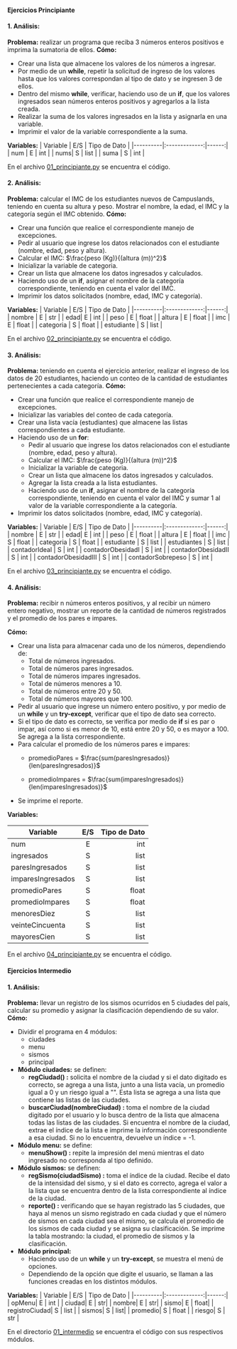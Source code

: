 #### Ejercicios Principiante
#### 1. Análisis:
**Problema:** realizar un programa que reciba 3 números enteros positivos e imprima la sumatoria de ellos.
**Cómo:** 
* Crear una lista que almacene los valores de los números a ingresar.
* Por medio de un **while**, repetir la solicitud de ingreso de los valores hasta que los valores correspondan al tipo de dato y se ingresen 3 de ellos.
* Dentro del mismo **while**, verificar, haciendo uso de un **if**, que los valores ingresados sean números enteros positivos y agregarlos a la lista creada.
* Realizar la suma de los valores ingresados en la lista y asignarla en una variable.
* Imprimir el valor de la variable correspondiente a la suma.

**Variables:**
| Variable   |      E/S      |  Tipo de Dato |
|----------|:-------------:|------:|
| num | E |    int |
| nums|  S | list |
| suma | S |    int |

En el archivo [01_principiante.py](https://github.com/lipaocaspi/J1_navidad_python/blob/main/01_principiante.py) se encuentra el código.

#### 2. Análisis:
**Problema:** calcular el IMC de los estudiantes nuevos de Campuslands, teniendo en cuenta su altura y peso. Mostrar el nombre, la edad, el IMC y la categoría según el IMC obtenido.
**Cómo:** 
* Crear una función que realice el correspondiente manejo de excepciones.
* Pedir al usuario que ingrese los datos relacionados con el estudiante (nombre, edad, peso y altura).
* Calcular el IMC: $\frac{peso (Kg)}{(altura (m))^2}$
* Inicializar la variable de categoria.
* Crear un lista que almacene los datos ingresados y calculados.
* Haciendo uso de un **if**, asignar el nombre de la categoría correspondiente, teniendo en cuenta el valor del IMC.
* Imprimir los datos solicitados (nombre, edad, IMC y categoría).

**Variables:**
| Variable   |      E/S      |  Tipo de Dato |
|----------|:-------------:|------:|
| nombre | E |    str |
| edad|  E | int |
| peso |    E  |   float |
| altura | E |    float |
| imc |    E  |   float |
| categoria | S |    float |
| estudiante | S |    list |

En el archivo [02_principiante.py](https://github.com/lipaocaspi/J1_navidad_python/blob/main/02_principiante.py) se encuentra el código.

#### 3. Análisis:
**Problema:** teniendo en cuenta el ejercicio anterior, realizar el ingreso de los datos de 20 estudiantes, haciendo un conteo de la cantidad de estudiantes pertenecientes a cada categoría.
**Cómo:** 
* Crear una función que realice el correspondiente manejo de excepciones.
* Inicializar las variables del conteo de cada categoría.
* Crear una lista vacía (estudiantes) que almacene las listas correspondientes a cada estudiante.
* Haciendo uso de un **for**:
	* Pedir al usuario que ingrese los datos relacionados con el estudiante (nombre, edad, peso y altura).
	* Calcular el IMC: $\frac{peso (Kg)}{(altura (m))^2}$
	* Inicializar la variable de categoria.
	* Crear un lista que almacene los datos ingresados y calculados.
	* Agregar la lista creada a la lista estudiantes.
	* Haciendo uso de un **if**, asignar el nombre de la categoría correspondiente, teniendo en cuenta el valor del IMC y sumar 1 al valor de la variable correspondiente a la categoría.
* Imprimir los datos solicitados (nombre, edad, IMC y categoría).

**Variables:**
| Variable   |      E/S      |  Tipo de Dato |
|----------|:-------------:|------:|
| nombre | E |    str |
| edad|  E | int |
| peso |    E  |   float |
| altura | E |    float |
| imc |    S  |   float |
| categoria | S |    float |
| estudiante | S |    list |
| estudiantes |    S  |   list |
| contadorIdeal | S |    int |
| contadorObesidadI |    S  |   int |
| contadorObesidadII | S |    int |
| contadorObesidadIII | S |    int |
| contadorSobrepeso | S |    int |

En el archivo [03_principiante.py](https://github.com/lipaocaspi/J1_navidad_python/blob/main/03_principiante.py) se encuentra el código.

#### 4. Análisis:
**Problema:** recibir n números enteros positivos, y al recibir un número entero negativo, mostrar un reporte de la cantidad de números registrados y el promedio de los pares e impares.

**Cómo:** 
* Crear una lista para almacenar cada uno de los números, dependiendo de:
	* Total de números ingresados.
	* Total de números pares ingresados.
	* Total de números impares ingresados.
	* Total de números menores a 10.
	* Total de números entre 20 y 50.
	* Total de números mayores que 100.
* Pedir al usuario que ingrese un número entero positivo, y por medio de un **while** y un **try-except**, verificar que el tipo de dato sea correcto.
* Si el tipo de dato es correcto, se verifica por medio de **if** si es par o impar, así como si es menor de 10, está entre 20 y 50, o es mayor a 100. Se agrega a la lista correspondiente.
* Para calcular el promedio de los números pares e impares:
	* promedioPares = $\frac{sum(paresIngresados)}{len(paresIngresados)}$
	
	* promedioImpares = $\frac{sum(imparesIngresados)}{len(imparesIngresados)}$
* Se imprime el reporte.

**Variables:**

| Variable   |      E/S      |  Tipo de Dato |
|----------|:-------------:|------:|
| num | E |    int |
| ingresados | S |    list |
| paresIngresados|  S | list |
| imparesIngresados |    S  |   list |
| promedioPares | S |    float |
| promedioImpares |    S  |   float |
| menoresDiez | S |    list |
| veinteCincuenta | S |    list |
| mayoresCien | S |    list |

En el archivo [04_principiante.py](https://github.com/lipaocaspi/J1_navidad_python/blob/main/04_principiante.py) se encuentra el código.

#### Ejercicios Intermedio
#### 1. Análisis:
**Problema:** llevar un registro de los sismos ocurridos en 5 ciudades del país, calcular su promedio y asignar la clasificación dependiendo de su valor.
**Cómo:** 
* Dividir el programa en 4 módulos:
	* ciudades
	* menu
	* sismos
	* principal
* **Módulo ciudades:**
	se definen:
	* **regCiudad() :** solicita el nombre de la ciudad y si el dato digitado es correcto, se agrega a una lista, junto a una lista vacía, un promedio igual a 0 y un riesgo igual a "". Esta lista se agrega a una lista que contiene las listas de las ciudades.
	* **buscarCiudad(nombreCiudad) :** toma el nombre de la ciudad digitado por el usuario y lo busca dentro de la lista que almacena todas las listas de las ciudades. Si encuentra el nombre de la ciudad, extrae el índice de la lista e imprime la información correspondiente a esa ciudad. Si no lo encuentra, devuelve un índice = -1.
* **Módulo menu:**
	se define:
	* **menuShow() :** repite la impresión del menú mientras el dato ingresado no corresponda al tipo definido.
* **Módulo sismos:**
	se definen:
	* 	**regSismo(ciudadSismo) :** toma el índice de la ciudad. Recibe el dato de la intensidad del sismo, y si el dato es correcto, agrega el valor a la lista que se encuentra dentro de la lista correspondiente al índice de la ciudad.
	* **reporte() :** verificando que se hayan registrado las 5 ciudades, que haya al menos un sismo registrado en cada ciudad y que el número de sismos en cada ciudad sea el mismo, se calcula el promedio de los sismos de cada ciudad y se asigna su clasificación. Se imprime la tabla mostrando: la ciudad, el promedio de sismos y la clasificación.
* **Módulo principal:**
	* Haciendo uso de un **while** y un **try-except**, se muestra el menú de opciones.
	* Dependiendo de la opción que digite el usuario, se llaman a las funciones creadas en los distintos módulos.

**Variables:**
| Variable   |      E/S      |  Tipo de Dato |
|----------|:-------------:|------:|
| opMenu| E |    int |
| ciudad| E |    str|
| nombre| E |    str|
| sismo| E |    float|
| registroCiudad|  S | list |
| sismos| S |    list|
| promedio| S |    float |
| riesgo| S |    str |

En el directorio [01_intermedio](https://github.com/lipaocaspi/J1_navidad_python/tree/main/01_intermedio) se encuentra el código con sus respectivos módulos.

